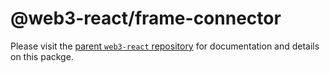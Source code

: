 # @web3-react/frame-connector

Please visit the [parent `web3-react` repository](https://github.com/NoahZinsmeister/web3-react) for documentation and details on this packge.
